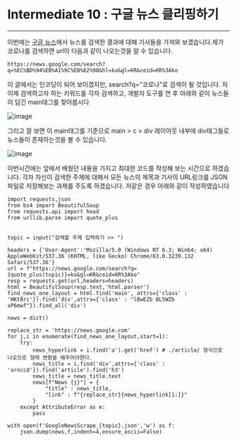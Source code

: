 # Intermediate 10 : 구글 뉴스 클리핑하기
***
이번에는 [구글 뉴스](https://news.google.com/topstories?hl=ko&gl=KR&ceid=KR:ko)에서 뉴스를 검색한 결과에 대해 기사들을 가져와 보겠습니다.제가 코로나를
검색하면 url이 다음과 같이 나오는것을 알 수 있습니다.
~~~
https://news.google.com/search?q=%EC%BD%94%EB%A1%9C%EB%82%98&hl=ko&gl=KR&ceid=KR%3Ako
~~~
이 글에서는 인코딩이 되어 보이겠지만, search?q="코로나"로 검색이 될 것입니다. 자 이제 검색하고자 하는 키워드를 각자 검색하고, 개발자 도구를 연 후 아래와 같이 뉴스들이 담긴 main태그를 찾아봅시다
  
![image](https://user-images.githubusercontent.com/45956041/147619647-b7aef32c-471c-40d9-92ba-ebfca6ae8dca.png)

그리고 잘 보면 이 main태그를 기준으로 main > c > div 레이아웃 내부에 div태그들로 뉴스들이 존재하는것을 볼 수 있습니다.
  
![image](https://user-images.githubusercontent.com/45956041/147619162-103a5707-ad50-4b0d-bb23-5b6ddac48d9b.png)

이번시간에는 앞에서 배웠던 내용을 가지고 최대한 코드를 작성해 보는 시간으로 하겠습니다. 각자 자신이 검색한 주제에 대해서 모든 뉴스의 제목과 기사의 URL링크를 JSON파일로 저장해보는 과제를 주도록 하겠습니다.
저같은 경우 아래와 같이 작성하였습니다

```python3
import requests,json
from bs4 import BeautifulSoup
from requests.api import head
from urllib.parse import quote_plus


topic = input("검색할 주제 입력하기 >> ")

headers = {'User-Agent':'Mozilla/5.0 (Windows NT 6.3; Win64; x64) AppleWebKit/537.36 (KHTML, like Gecko) Chrome/63.0.3239.132 Safari/537.36'}
url = f"https://news.google.com/search?q={quote_plus(topic)}=ko&gl=KR&ceid=KR%3Ako"
resp = requests.get(url,headers=headers)
html = BeautifulSoup(resp.text,'html.parser')
find_news_one_layout = html.find('main', attrs={'class' : 'HKt8rc'}).find('div',attrs={'class' : "lBwEZb BL5WZb xP6mwf"}).find_all('div')

news = dict()

replace_str = 'https://news.google.com'
for j,i in enumerate(find_news_one_layout,start=1):
    try:
        news_hyperlink = i.find('a').get('href') # ./article/ 형식으로 나오므로 형태 변환을 해주어야한다.
        news_title = i.find('div',attrs={'class' : 'xrnccd'}).find('article').find('h3')
        news_title = news_title.text
        news[f"News {j}"] = {
            "title" : news_title,
            "link" : f"{replace_str}{news_hyperlink[1:]}"
        }
    except AttributeError as e:
        pass

with open(f'GoogleNewsScrape_{topic}.json','w') as f:
    json.dump(news,f,indent=4,ensure_ascii=False)

```

